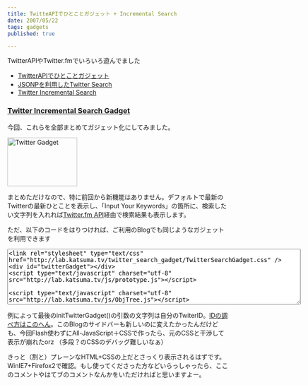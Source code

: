 ```yaml
---
title: TwitteAPIでひとことガジェット + Incremental Search
date: 2007/05/22
tags: gadgets
published: true

---
```


<p>TwitterAPIやTwitter.fmでいろいろ遊んでました</p>

<ul>
<li><a href="http://blog.katsuma.tv/2007/04/twitter_gadget_1.html">TwitterAPIでひとことガジェット</a></li>
<li><a href="http://blog.katsuma.tv/2007/05/twitter_search_by_jsonp.html">JSONPを利用したTwitter Search</a></li>
<li><a href="http://blog.katsuma.tv/2007/05/twitter_incremental_search.html">Twitter Incremental Search</a></li>
</ul>

<h3><a href="http://lab.katsuma.tv/twitter_search_gadget/">Twitter Incremental Search Gadget</a></h3>
<p>今回、これらを全部まとめてガジェット化にしてみました。</p>
<p><a href="http://lab.katsuma.tv/twitter_search_gadget/"><img alt="Twitter Gadget" src="http://blog.katsuma.tv/images/07052102.gif" width="158" height="110" /></a></p>

<p>まとめただけなので、特に前回から新機能はありません。デフォルトで最新のTwitterの最新ひとことを表示し、「Input Your Keywords」の箇所に、検索したい文字列を入れれば<a href="http://twitter.fm/">Twitter.fm API</a>経由で検索結果も表示します。</p>

<p>ただ、以下のコードをはりつければ、ご利用のBlogでも同じようなガジェットを利用できます</p>

<p>

<textarea rows="8" cols="80" onfocus="javascript:this.select()">
<link rel="stylesheet" type="text/css" href="http://lab.katsuma.tv/twitter_search_gadget/TwitterSearchGadget.css" />
<div id="twitterGadget"></div>
<script type="text/javascript" charset="utf-8" src="http://lab.katsuma.tv/js/prototype.js"></script>
<script type="text/javascript" charset="utf-8" src="http://lab.katsuma.tv/js/ObjTree.js"></script>
<script type="text/javascript" charset="utf-8" src="http://lab.katsuma.tv/twitter_search_gadget/TwitterSearchGadget.js"></script>
<script>
initTwitterGadget('3224511');
</script>
</textarea>
</p>

<p>例によって最後のinitTwitterGadget()の引数の文字列は自分のTwiterID。<a href="http://blog.katsuma.tv/2007/04/twitter_gadget_1.html">IDの調べ方はこのへん</a>。このBlogのサイドバーも新しいのに変えたかったんだけども、今回Flash使わずにAll-JavaScript＋CSSで作ったら、元のCSSと干渉して表示が崩れたorz （多段？のCSSのデバッグ難しいなぁ）</p>

<p>きっと（割と）プレーンなHTML+CSSの上だとさっくり表示されるはずです。WinIE7+Firefox2で確認。もし使ってくださった方などいらっしゃったら、ここのコメントやはてブのコメントなんかをいただければと思いますよー。</p>
